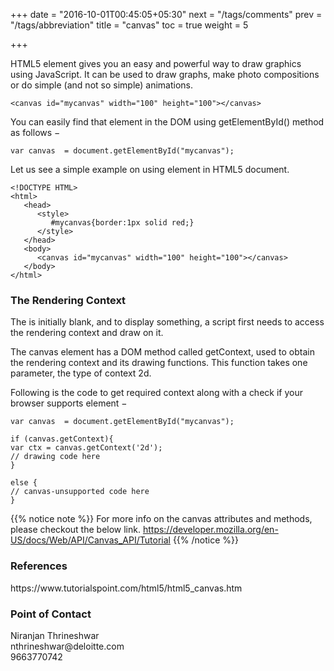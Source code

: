 +++
date = "2016-10-01T00:45:05+05:30"
next = "/tags/comments"
prev = "/tags/abbreviation"
title = "canvas"
toc = true
weight = 5

+++

HTML5 element <canvas> gives you an easy and powerful way to draw graphics using JavaScript. It can be used to draw graphs, make photo compositions or do simple (and not so simple) animations.

    <canvas id="mycanvas" width="100" height="100"></canvas>

You can easily find that <canvas> element in the DOM using getElementById() method as follows −

    var canvas  = document.getElementById("mycanvas");

Let us see a simple example on using <canvas> element in HTML5 document.

    <!DOCTYPE HTML>
    <html>
       <head>
          <style>
             #mycanvas{border:1px solid red;}
          </style>
       </head>
       <body>
          <canvas id="mycanvas" width="100" height="100"></canvas>
       </body>
    </html>

<h3>The Rendering Context</h3>
The <canvas> is initially blank, and to display something, a script first needs to access the rendering context and draw on it.

The canvas element has a DOM method called getContext, used to obtain the rendering context and its drawing functions. This function takes one parameter, the type of context 2d.

Following is the code to get required context along with a check if your browser supports <canvas> element −

    var canvas  = document.getElementById("mycanvas");

    if (canvas.getContext){   
    var ctx = canvas.getContext('2d');   
    // drawing code here   
    }

    else {   
    // canvas-unsupported code here
    }


{{% notice note %}}
  For more info on the canvas attributes and methods, please checkout the below link.
  https://developer.mozilla.org/en-US/docs/Web/API/Canvas_API/Tutorial
{{% /notice %}}

<h3>References</h3>
https://www.tutorialspoint.com/html5/html5_canvas.htm

<h3>Point of Contact</h3>
Niranjan Thrineshwar <br>
nthrineshwar@deloitte.com <br>
9663770742
